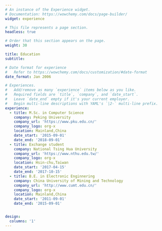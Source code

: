 ```yaml
---
# An instance of the Experience widget.
# Documentation: https://wowchemy.com/docs/page-builder/
widget: experience

# This file represents a page section.
headless: true

# Order that this section appears on the page.
weight: 30

title: Education
subtitle:

# Date format for experience
#   Refer to https://wowchemy.com/docs/customization/#date-format
date_format: Jan 2006

# Experiences.
#   Add/remove as many `experience` items below as you like.
#   Required fields are `title`, `company`, and `date_start`.
#   Leave `date_end` empty if it's your current employer.
#   Begin multi-line descriptions with YAML's `|2-` multi-line prefix.
experience:
  - title: M.Sc. in Computer Science 
    company: Peking University
    company_url: 'https://www.pku.edu.cn/'
    company_logo: org-x
    location: Mainland,China
    date_start: '2015-09-01'
    date_end: '2018-09-01'
  - title: Exchange student
    company: National Tsing Hua University
    company_url: 'https://www.nthu.edu.tw/'
    company_logo: org-x
    location: Hsin-chu,Taiwan
    date_start: '2017-04-15'
    date_end: '2017-10-15'
  - title: B.E. in Electronic Enginnering  
    company: China University of Mining and Technology
    company_url: 'http://www.cumt.edu.cn/'
    company_logo: org-x
    location: Mainland,China
    date_start: '2011-09-01'
    date_end: '2015-09-01'


design:
  columns: '1'
---
```

